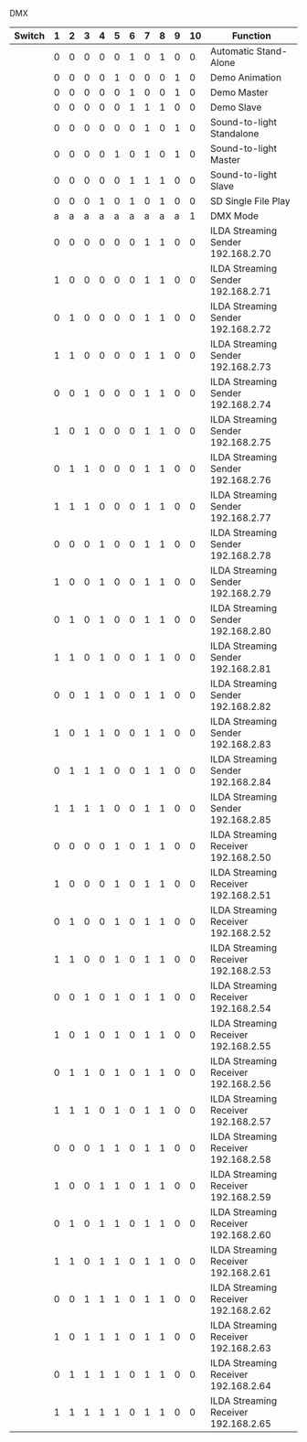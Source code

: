 DMX

| Switch | 1 | 2 | 3 | 4 | 5 | 6 | 7 | 8 | 9 | 10 | Function                  |
| ------ | - | - | - | - | - | - | - | - | - | -- | ------------------------- |
|        | 0 | 0 | 0 | 0 | 0 | 1 | 0 | 1 | 0 | 0  | Automatic Stand-Alone     |
|        | 0 | 0 | 0 | 0 | 1 | 0 | 0 | 0 | 1 | 0  | Demo Animation            |
|        | 0 | 0 | 0 | 0 | 0 | 1 | 0 | 0 | 1 | 0  | Demo Master               |
|        | 0 | 0 | 0 | 0 | 0 | 1 | 1 | 1 | 0 | 0  | Demo Slave                |
|        | 0 | 0 | 0 | 0 | 0 | 0 | 1 | 0 | 1 | 0  | Sound-to-light Standalone |
|        | 0 | 0 | 0 | 0 | 1 | 0 | 1 | 0 | 1 | 0  | Sound-to-light Master     |
|        | 0 | 0 | 0 | 0 | 0 | 1 | 1 | 1 | 0 | 0  | Sound-to-light Slave      |
|        | 0 | 0 | 0 | 1 | 0 | 1 | 0 | 1 | 0 | 0  | SD Single File Play       |
|        | a | a | a | a | a | a | a | a | a | 1  | DMX Mode                  |
|        | 0 | 0 | 0 | 0 | 0 | 0 | 1 | 1 | 0 | 0  | ILDA Streaming Sender 192.168.2.70 |
|        | 1 | 0 | 0 | 0 | 0 | 0 | 1 | 1 | 0 | 0  | ILDA Streaming Sender 192.168.2.71 |
|        | 0 | 1 | 0 | 0 | 0 | 0 | 1 | 1 | 0 | 0  | ILDA Streaming Sender 192.168.2.72 |
|        | 1 | 1 | 0 | 0 | 0 | 0 | 1 | 1 | 0 | 0  | ILDA Streaming Sender 192.168.2.73 |
|        | 0 | 0 | 1 | 0 | 0 | 0 | 1 | 1 | 0 | 0  | ILDA Streaming Sender 192.168.2.74 |
|        | 1 | 0 | 1 | 0 | 0 | 0 | 1 | 1 | 0 | 0  | ILDA Streaming Sender 192.168.2.75 |
|        | 0 | 1 | 1 | 0 | 0 | 0 | 1 | 1 | 0 | 0  | ILDA Streaming Sender 192.168.2.76 |
|        | 1 | 1 | 1 | 0 | 0 | 0 | 1 | 1 | 0 | 0  | ILDA Streaming Sender 192.168.2.77 |
|        | 0 | 0 | 0 | 1 | 0 | 0 | 1 | 1 | 0 | 0  | ILDA Streaming Sender 192.168.2.78 |
|        | 1 | 0 | 0 | 1 | 0 | 0 | 1 | 1 | 0 | 0  | ILDA Streaming Sender 192.168.2.79 |
|        | 0 | 1 | 0 | 1 | 0 | 0 | 1 | 1 | 0 | 0  | ILDA Streaming Sender 192.168.2.80 |
|        | 1 | 1 | 0 | 1 | 0 | 0 | 1 | 1 | 0 | 0  | ILDA Streaming Sender 192.168.2.81 |
|        | 0 | 0 | 1 | 1 | 0 | 0 | 1 | 1 | 0 | 0  | ILDA Streaming Sender 192.168.2.82 |
|        | 1 | 0 | 1 | 1 | 0 | 0 | 1 | 1 | 0 | 0  | ILDA Streaming Sender 192.168.2.83 |
|        | 0 | 1 | 1 | 1 | 0 | 0 | 1 | 1 | 0 | 0  | ILDA Streaming Sender 192.168.2.84 |
|        | 1 | 1 | 1 | 1 | 0 | 0 | 1 | 1 | 0 | 0  | ILDA Streaming Sender 192.168.2.85 |
|        | 0 | 0 | 0 | 0 | 1 | 0 | 1 | 1 | 0 | 0  | ILDA Streaming Receiver 192.168.2.50 |
|        | 1 | 0 | 0 | 0 | 1 | 0 | 1 | 1 | 0 | 0  | ILDA Streaming Receiver 192.168.2.51 |
|        | 0 | 1 | 0 | 0 | 1 | 0 | 1 | 1 | 0 | 0  | ILDA Streaming Receiver 192.168.2.52 |
|        | 1 | 1 | 0 | 0 | 1 | 0 | 1 | 1 | 0 | 0  | ILDA Streaming Receiver 192.168.2.53 |
|        | 0 | 0 | 1 | 0 | 1 | 0 | 1 | 1 | 0 | 0  | ILDA Streaming Receiver 192.168.2.54 |
|        | 1 | 0 | 1 | 0 | 1 | 0 | 1 | 1 | 0 | 0  | ILDA Streaming Receiver 192.168.2.55 |
|        | 0 | 1 | 1 | 0 | 1 | 0 | 1 | 1 | 0 | 0  | ILDA Streaming Receiver 192.168.2.56 |
|        | 1 | 1 | 1 | 0 | 1 | 0 | 1 | 1 | 0 | 0  | ILDA Streaming Receiver 192.168.2.57 |
|        | 0 | 0 | 0 | 1 | 1 | 0 | 1 | 1 | 0 | 0  | ILDA Streaming Receiver 192.168.2.58 |
|        | 1 | 0 | 0 | 1 | 1 | 0 | 1 | 1 | 0 | 0  | ILDA Streaming Receiver 192.168.2.59 |
|        | 0 | 1 | 0 | 1 | 1 | 0 | 1 | 1 | 0 | 0  | ILDA Streaming Receiver 192.168.2.60 |
|        | 1 | 1 | 0 | 1 | 1 | 0 | 1 | 1 | 0 | 0  | ILDA Streaming Receiver 192.168.2.61 |
|        | 0 | 0 | 1 | 1 | 1 | 0 | 1 | 1 | 0 | 0  | ILDA Streaming Receiver 192.168.2.62 |
|        | 1 | 0 | 1 | 1 | 1 | 0 | 1 | 1 | 0 | 0  | ILDA Streaming Receiver 192.168.2.63 |
|        | 0 | 1 | 1 | 1 | 1 | 0 | 1 | 1 | 0 | 0  | ILDA Streaming Receiver 192.168.2.64 |
|        | 1 | 1 | 1 | 1 | 1 | 0 | 1 | 1 | 0 | 0  | ILDA Streaming Receiver 192.168.2.65 |
